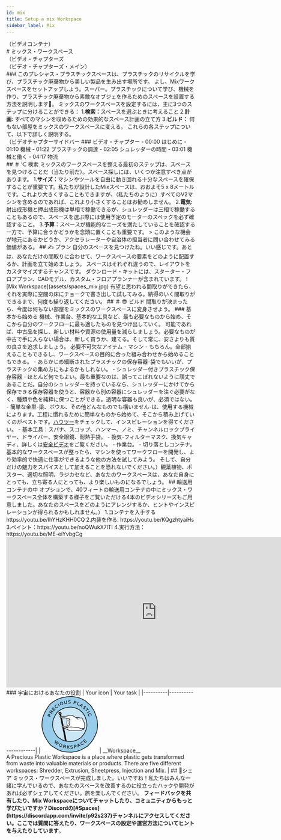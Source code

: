 ```yaml
--- 
id: mix 
title: Setup a mix Workspace 
sidebar_label: Mix 
--- 
```

<div class="videocontainer">（ビデオコンテナ）</div 
  <iframe width="800" height="400" src="https://www.youtube.com/embed/RmN0d41399w" frameborder="0" allow="accelerometer; autoplay; encrypted-media; gyroscope; picture-in-picture" allowfullscreen></iframe> 
</div> 
<style> 
:root { 
  --highlight: #37b4a3; 
  --hover: #37b4a3; 
} 
</style> 
# ミックス・ワークスペース 
<div class="videoChapters">（ビデオ・チャプターズ 
<div class="videoChaptersMain">（ビデオ・チャプターズ・メイン）</div>
### このプレシャス・プラスチックスペースは、プラスチックのリサイクルを学び、プラスチック廃棄物から美しい製品を生み出す場所です。 
よし、Mixワークスペースをセットアップしよう。スーパー。プラスチックについて学び、機械を作り、プラスチック廃棄物から素敵なオブジェを作るためのスペースを設置する方法を説明します🤙。 
ミックスのワークスペースを設定するには、主に3つのステップに分けることができる： 
1.<b>検索：</b>スペースを選ぶときに考えること 
2.<b>計画:</b> すべてのマシンを収めるための効果的なスペース計画の立て方 
3.<b>ビルド：</b> 何もない部屋をミックスのワークスペースに変える。 
これらの各ステップについて、以下で詳しく説明する。 
</div> 
<div class="videoChaptersSidebar">（ビデオチャプターサイドバー 
### ビデオ・チャプター 
- 00:00 はじめに 
- 01:10 機械 
- 01:22 プラスチックの調達 
- 02:05 シュレッダーの時間 
- 03:01 機械と働く 
- 04:17 物流 
</div> 
</div> 
## ＃ ᔍ 検索 
ミックスのワークスペースを整える最初のステップは、スペースを見つけることだ（当たり前だ）。スペース探しには、いくつか注意すべき点があります。 
1.<b>サイズ：</b>マシンやツールを自由に動き回れる十分なスペースを確保することが重要です。私たちが設計したMixスペースは、おおよそ5 x 8メートルです。これより大きくすることもできますが、（私たちのように）すべてのV2マシンを含めるのであれば、これより小さくすることはお勧めしません。 
2.<b>電気:</b> 射出成形機と押出成形機は単相で稼働できるが、シュレッダーは三相で稼働することもあるので、スペースを選ぶ際には使用予定のモーターのスペックを必ず確認すること。 
3.<b>予算：</b>スペースが機能的なニーズを満たしていることを確認する一方で、予算に合うかどうかを念頭に置くことも重要です。 
> このような機会が地元にあるかどうか、アクセラレーターや自治体の担当者に問い合わせてみる価値がある。 
## ✍️ プラン 
自分のスペースを見つけたね。いい感じです。あとは、あなただけの間取りに合わせて、ワークスペースの要素をどのように配置するか、計画を立て始めましょう。 
スペースはそれぞれ違うので、レイアウトをカスタマイズするチャンスです。 
ダウンロード・キットには、スターター・フロアプラン、CADモデル、カスタム・フロアプランナーが含まれています。 
![Mix Workspace](assets/spaces_mix.jpg) 
有望と思われる間取りができたら、それを実際に空間の床にチョークで書き出して試してみる。納得のいく間取りができるまで、何度も繰り返してください。 
## ＃ 😎 ビルド 
間取りが決まったら、今度は何もない部屋をミックスのワークスペースに変身させよう。 
### 基本から始める 
機械、作業台、基本的な工具など、最も必要なものから始め、そこから自分のワークフローに最も適したものを見つけ出していく。 
可能であれば、中古品を探し、新しい材料や資源の使用量を減らしましょう。必要なものが中古で手に入らない場合は、新しく買うか、建てる。そして常に、安さよりも質の良さを追求しましょう。 
必要不可欠なアイテム 
- マシン - もちろん。全部揃えることもできるし、ワークスペースの目的に合った組み合わせから始めることもできる。 
- あらかじめ細断されたプラスチックの保存容器-袋でもいいが、プラスチックの集め方にもよるかもしれない。 
- シュレッダー付きプラスチック保存容器 - ほとんど何でもよい。最も重要なのは、誤ってこぼれないように頑丈であることだ。自分のシュレッダーを持っているなら、シュレッダーにかけてから保存できる保存容器を使うと、容器から別の容器にシュレッダーを注ぐ必要がなく、種類や色を純粋に保つことができる。透明な容器も良いが、必須ではない。 
- 簡単な金型-梁、ボウル、その他どんなものでも構いません-は、使用する機械によります。工程に慣れるために簡単なものから始めて、そこから積み上げていくのがベストです。<a href="https://community.preciousplastic.com/">ハウツー</a>をチェックして、インスピレーションを得てください。 
- 基本工具：スパナ、スコップ、ハンマー、ノミ、チャンネルロックプライヤー、ドライバー、安全眼鏡、耐熱手袋。 
- 換気-フィルターマスク、換気キャディ、詳しくは<a href="https://community.preciousplastic.com/academy/plastic/safety">安全ビデオ</a>をご覧ください。 
- 作業台。 
- 切り落としコンテナ。 
基本的なワークスペースが整ったら、マシンを使ってワークフローを開発し、より効率的で快適に仕事ができるような他の方法を試してみよう。 
そして、自分だけの魅力をスパイスとして加えることを恐れないでください。）観葉植物、ポスター、適切な照明、ラジカセなど、あなたのワークスペースは、あなた自身にとっても、立ち寄る人にとっても、より楽しいものになるでしょう。 
## 輸送用コンテナの中 
オプションで、40フィートの輸送用コンテナの中にミックス・ワークスペース全体を構築する様子をご覧いただける4本のビデオシリーズもご用意しました。あなたのスペースをどのようにアレンジするか、ヒントやインスピレーションが得られるかもしれません。） 
1.コンテナを入手する https://youtu.be/IhYHzKHH0CQ 
2.内装を作る: https://youtu.be/KQgzhtyaiHs 
3.ペイント：https://youtu.be/noQWukX7lTI 
4.実行方法：https://youtu.be/ME-eiYvbgCg 
<iframe width="800" height="400" src="https://www.youtube.com/embed/IhYHzKHH0CQ" frameborder="0" allow="accelerometer; autoplay; encrypted-media; gyroscope; picture-in-picture" allowfullscreen></iframe> 
### 宇宙におけるあなたの役割 
| Your icon  |  Your task | 
|----------|----------------------| 
| <img src="../assets/universe/badge-workspace.png" width="150"/>        |  __Workspace__ <br> A Precious Plastic Workspace is a place where plastic gets transformed from waste into valuable materials or products. There are five different workspaces: Shredder, Extrusion, Sheetpress, Injection and Mix. | 
## 👋シェア 
ミックス・ワークスペースが完成しました。いいですね！私たちはみんな一緒に学んでいるので、あなたのスペースを改善するのに役立ったハックや開発があれば必ずシェアしてください。旅を楽しんでください。 
<b>フィードバックを共有したり、Mix Workspaceについてチャットしたり、コミュニティからもっと学びたいですか？Discordの[#Spaces](https://discordapp.com/invite/p92s237)チャンネルにアクセスしてください。ここでは質問に答えたり、ワークスペースの設定や運営方法についてヒントを与えたりしています</b>。 
